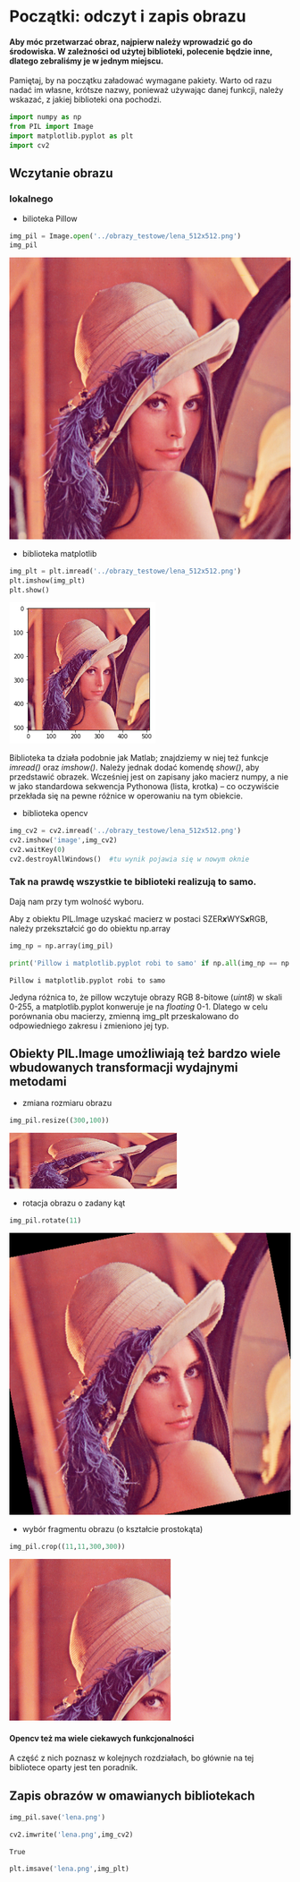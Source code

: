 
# Początki: odczyt i zapis obrazu

#### Aby móc przetwarzać obraz, najpierw należy wprowadzić go do środowiska. W zależności od użytej biblioteki, polecenie będzie inne, dlatego zebraliśmy je w jednym miejscu. 

Pamiętaj, by na początku załadować wymagane pakiety. Warto od razu nadać im własne, krótsze nazwy, ponieważ używając danej funkcji, należy wskazać, z&nbsp;jakiej biblioteki ona pochodzi. 


```python
import numpy as np
from PIL import Image
import matplotlib.pyplot as plt
import cv2
```

## Wczytanie obrazu

### lokalnego

* bilioteka Pillow


```python
img_pil = Image.open('../obrazy_testowe/lena_512x512.png')
img_pil
```




![png](2_CV_Wst%C4%99p_files/2_CV_Wst%C4%99p_7_0.png)



* biblioteka matplotlib


```python
img_plt = plt.imread('../obrazy_testowe/lena_512x512.png')
plt.imshow(img_plt)
plt.show()
```


![png](2_CV_Wst%C4%99p_files/2_CV_Wst%C4%99p_9_0.png)


Biblioteka ta działa podobnie jak Matlab; znajdziemy w niej też funkcje _imread()_ oraz _imshow()_. Należy jednak dodać komendę _show()_, aby przedstawić obrazek. Wcześniej jest on zapisany jako macierz numpy, a nie w jako standardowa sekwencja Pythonowa (lista, krotka) – co oczywiście przekłada się na pewne różnice w operowaniu na tym obiekcie.

* biblioteka opencv


```python
img_cv2 = cv2.imread('../obrazy_testowe/lena_512x512.png')
cv2.imshow('image',img_cv2)
cv2.waitKey(0)
cv2.destroyAllWindows()  #tu wynik pojawia się w nowym oknie
```

### Tak na prawdę wszystkie te biblioteki realizują to samo.

Dają nam przy tym wolność wyboru. 

Aby z obiektu PIL.Image uzyskać macierz w postaci SZER***x***WYS***x***RGB, należy przekształcić go do obiektu np.array


```python
img_np = np.array(img_pil)
```


```python
print('Pillow i matplotlib.pyplot robi to samo' if np.all(img_np == np.uint8(img_plt*255)) else 'robią co innego')
```

    Pillow i matplotlib.pyplot robi to samo


Jedyna różnica to, że pillow wczytuje obrazy RGB 8-bitowe (*uint8*) w skali 0-255, a matplotlib.pyplot konweruje je na *floating* 0-1. Dlatego w celu porównania obu macierzy, zmienną img_plt przeskalowano do odpowiedniego zakresu i zmieniono jej typ.

## Obiekty PIL.Image umożliwiają też bardzo wiele wbudowanych transformacji wydajnymi metodami

* zmiana rozmiaru obrazu


```python
img_pil.resize((300,100))
```




![png](2_CV_Wst%C4%99p_files/2_CV_Wst%C4%99p_20_0.png)



* rotacja obrazu o zadany kąt


```python
img_pil.rotate(11)
```




![png](2_CV_Wst%C4%99p_files/2_CV_Wst%C4%99p_22_0.png)



* wybór fragmentu obrazu (o kształcie prostokąta)


```python
img_pil.crop((11,11,300,300))
```




![png](2_CV_Wst%C4%99p_files/2_CV_Wst%C4%99p_24_0.png)



#### Opencv też ma wiele ciekawych funkcjonalności

A część z nich poznasz w kolejnych rozdziałach, bo głównie na tej bibliotece oparty jest ten poradnik.

## Zapis obrazów w omawianych bibliotekach


```python
img_pil.save('lena.png')
```


```python
cv2.imwrite('lena.png',img_cv2)
```




    True




```python
plt.imsave('lena.png',img_plt)
```
